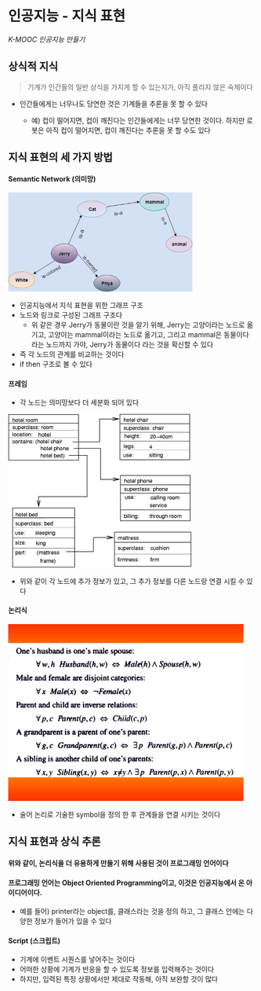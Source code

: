 # 인공지능 - 지식 표현

*K-MOOC 인공지능 만들기*



## 상식적 지식

> 기계가 인간들의 일반 상식을 가지게 할 수 있는지가, 아직 풀리지 않은 숙제이다

- 인간들에게는 너무나도 당연한 것은 기계들을 추론을 못 할 수 있다

  - 예) 컵이 떨어지면, 컵이 깨진다는 인간들에게는 너무 당연한 것이다. 하지만 로봇은 아직 컵이 떨어지면, 컵이 깨진다는 추론을 못 할 수도 있다

  

## 지식 표현의 세 가지 방법

#### Semantic Network (의미망)

<img src="9_인공지능_지식표현.assets/ai_knowledge.png" alt="ai_knowledge" style="zoom: 67%;" />

- 인공지능에서 지식 표현을 위한 그래프 구조
- 노드와 링크로 구성된 그래프 구조다
  - 위 같은 경우 Jerry가 동물이란 것을 알기 위해, Jerry는 고양이라는 노드로 옮기고, 고양이는 mammal이라는 노드로 옮기고, 그리고 mammal은 동물이다 라는 노드까지 가야, Jerry가 동물이다 라는 것을 확신할 수 있다
- 즉 각 노드의 관계를 비교하는 것이다
- if then 구조로 볼 수 있다



#### 프레임

- 각 노드는 의미망보다 더 세분화 되어 있다

<img src="9_인공지능_지식표현.assets/ai_knowledge2.png" alt="ai_knowledge2" style="zoom:50%;" />

- 위와 같이 각 노드에 추가 정보가 있고, 그 추가 정보를 다른 노드랑 연결 시킬 수 있다



#### 논리식

<img src="9_인공지능_지식표현.assets/ai_knowledge3.png" alt="ai_knowledge3" style="zoom:50%;" />

- 술어 논리로 기술한 symbol을 정의 한 후 관계들을 연결 시키는 것이다



## 지식 표현과 상식 추론

#### 위와 같이, 논리식을 더 유용하게 만들기 위해 사용된 것이 프로그래밍 언어이다 

#### 프로그래밍 언어는 Object Oriented Programming이고, 이것은 인공지능에서 온 아이디어이다.

- 예를 들어) printer라는 object를, 클래스라는 것을 정의 하고, 그 클래스 안에는 다양한 정보가 들어가 있을 수 있다

#### Script (스크립트)

- 기계에 이벤트 시퀀스를 넣어주는 것이다
- 어떠한 상황에 기계가 반응을 할 수 있도록 정보를 입력해주는 것이다
- 하지만, 입력된 특정 상황에서만 제대로 작동해, 아직 보완할 것이 많다
